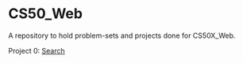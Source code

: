 # CS50_Web
A repository to hold problem-sets and projects done for CS50X_Web.

Project 0: [Search](https://cosmicstarshine.github.io/CS50_Web/index.html)

